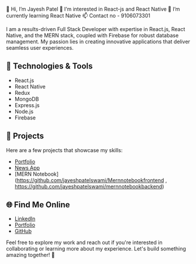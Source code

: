 👋 Hi, I’m Jayesh Patel
👀 I’m interested in React-js and React Native
🌱 I’m currently learning React Native
📫 Contact no - 9106073301


I am a results-driven Full Stack Developer with expertise in React.js, React Native, and the MERN stack, coupled with Firebase for robust database management. My passion lies in creating innovative applications that deliver seamless user experiences.

## 🔧 Technologies & Tools
- React.js
- React Native
- Redux
- MongoDB
- Express.js
- Node.js
- Firebase

## 🚀 Projects
Here are a few projects that showcase my skills:
- [Portfolio](https://github.com/jayeshpatelswami/Portfoliomay2023)
- [News App](https://github.com/jayeshpatelswami/patel_akhbar_newsapp)
- [MERN Notebook](https://github.com/jayeshpatelswami/Mernnotebookfrontend , https://github.com/jayeshpatelswami/mernnotebookbackend)

## 🌐 Find Me Online
- [LinkedIn](https://www.linkedin.com/in/patel-jayesh-487211245/)
- [Portfolio](https://jayeshpatelswami.github.io/Portfoliomay2023/)
- [GitHub](https://github.com/jayeshpatelswami)

Feel free to explore my work and reach out if you're interested in collaborating or learning more about my experience. Let's build something amazing together! 🚀

